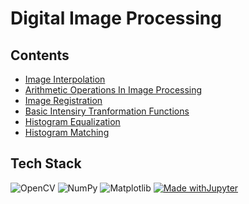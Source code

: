 # Digital Image Processing

## Contents

- <a href = "https://github.com/naik24/ImageProcessing/tree/master/Image%20Interpolation">Image Interpolation</a>
- <a href = "https://github.com/naik24/ImageProcessing/tree/master/Arithmetic%20Operations%20in%20Image%20Processing"> Arithmetic Operations In Image Processing</a>
- <a href = "https://github.com/naik24/ImageProcessing/blob/master/Image%20Registration/ImageRegistration.ipynb"> Image Registration </a>
- <a href = "https://github.com/naik24/ImageProcessing/tree/master/Basic%20Intensity%20Transformation%20Functions"> Basic Intensiry Tranformation Functions</a>
- <a href = "https://github.com/naik24/ImageProcessing/tree/master/Histogram%20Equalization">Histogram Equalization</a>
- <a href = "https://github.com/naik24/ImageProcessing/tree/master/Histogram%20Matching">Histogram Matching</a>

## Tech Stack
![OpenCV](https://img.shields.io/badge/opencv-%23white.svg?style=for-the-badge&logo=opencv&logoColor=white)
![NumPy](https://img.shields.io/badge/numpy-%23013243.svg?style=for-the-badge&logo=numpy&logoColor=white)
![Matplotlib](https://img.shields.io/badge/Matplotlib-%23ffffff.svg?style=for-the-badge&logo=Matplotlib&logoColor=black)
[![Made withJupyter](https://img.shields.io/badge/Made%20with-Jupyter-orange?style=for-the-badge&logo=Jupyter)](https://jupyter.org/try)
